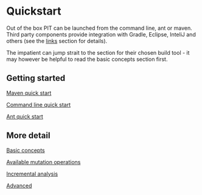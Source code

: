 # Quickstart

Out of the box PIT can be launched from the command line, ant or maven. Third party
components provide integration with Gradle, Eclipse, InteliJ and others (see the [links](/links "links") section for details).

The impatient can jump strait to the section for their chosen build tool - it may however be helpful to read the basic concepts section first.

## Getting started

[Maven quick start](/quickstart/maven "Maven quick start")

[Command line quick start](/quickstart/commandline "Command line quick start")

[Ant quick start](/quickstart/ant "Ant quick start")


## More detail

[Basic concepts](/quickstart/basic_concepts "Basic concepts")

[Available mutation operations](/quickstart/mutators "Available mutation operations")

[Incremental analysis](/quickstart/incremental_analysis "Incremental analysis")

[Advanced](/quickstart/advanced "Advanced usage") 

